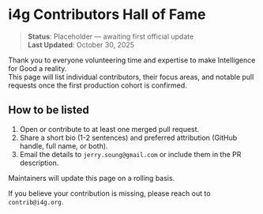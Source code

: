 # i4g Contributors Hall of Fame

> **Status**: Placeholder — awaiting first official update  
> **Last Updated**: October 30, 2025

Thank you to everyone volunteering time and expertise to make Intelligence for Good a reality.  
This page will list individual contributors, their focus areas, and notable pull requests once the first production cohort is confirmed.

## How to be listed

1. Open or contribute to at least one merged pull request.
2. Share a short bio (1-2 sentences) and preferred attribution (GitHub handle, full name, or both).
3. Email the details to `jerry.soung@gmail.com` or include them in the PR description.

Maintainers will update this page on a rolling basis.

If you believe your contribution is missing, please reach out to `contrib@i4g.org`.
